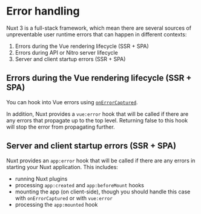 # Error handling

Nuxt 3 is a full-stack framework, which mean there are several sources of unpreventable user runtime errors that can happen in different contexts:

1. Errors during the Vue rendering lifecycle (SSR + SPA)
1. Errors during API or Nitro server lifecycle
1. Server and client startup errors (SSR + SPA)

## Errors during the Vue rendering lifecycle (SSR + SPA)

You can hook into Vue errors using [`onErrorCaptured`](https://vuejs.org/api/composition-api-lifecycle.html#onerrorcaptured).

In addition, Nuxt provides a `vue:error` hook that will be called if there are any errors that propagate up to the top level. Returning false to this hook will stop the error from propagating further.

## Server and client startup errors (SSR + SPA)

Nuxt provides an `app:error` hook that will be called if there are any errors in starting your Nuxt application. This includes:

* running Nuxt plugins
* processing `app:created` and `app:beforeMount` hooks
* mounting the app (on client-side), though you should handle this case with `onErrorCaptured` or with `vue:error`
* processing the `app:mounted` hook

<!--
## Errors during API or Nitro server lifecycle

TODO:
-->
